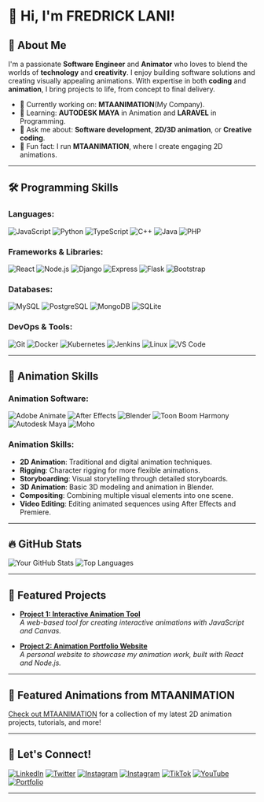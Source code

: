 # 👋 Hi, I'm FREDRICK LANI!

## 🚀 About Me
I'm a passionate **Software Engineer** and **Animator** who loves to blend the worlds of **technology** and **creativity**. I enjoy building software solutions and creating visually appealing animations. With expertise in both **coding** and **animation**, I bring projects to life, from concept to final delivery.

- 🔭 Currently working on: **MTAANIMATION**(My Company).
- 🌱 Learning: **AUTODESK MAYA** in Animation and **LARAVEL** in Programming.
- 💬 Ask me about: **Software development**, **2D/3D animation**, or **Creative coding**.
- 🎨 Fun fact: I run **MTAANIMATION**, where I create engaging 2D animations.

---

## 🛠️ Programming Skills

### Languages:
![JavaScript](https://img.shields.io/badge/-JavaScript-F7DF1E?logo=javascript&logoColor=black&style=for-the-badge)
![Python](https://img.shields.io/badge/-Python-3776AB?logo=python&logoColor=white&style=for-the-badge)
![TypeScript](https://img.shields.io/badge/-TypeScript-3178C6?logo=typescript&logoColor=white&style=for-the-badge)
![C++](https://img.shields.io/badge/-C++-00599C?logo=cplusplus&logoColor=white&style=for-the-badge)
![Java](https://img.shields.io/badge/-Java-007396?logo=java&logoColor=white&style=for-the-badge)
![PHP](https://img.shields.io/badge/-PHP-777BB4?logo=php&logoColor=white&style=for-the-badge)

### Frameworks & Libraries:
![React](https://img.shields.io/badge/-React-61DAFB?logo=react&logoColor=black&style=for-the-badge)
![Node.js](https://img.shields.io/badge/-Node.js-339933?logo=nodedotjs&logoColor=white&style=for-the-badge)
![Django](https://img.shields.io/badge/-Django-092E20?logo=django&logoColor=white&style=for-the-badge)
![Express](https://img.shields.io/badge/-Express-000000?logo=express&logoColor=white&style=for-the-badge)
![Flask](https://img.shields.io/badge/-Flask-000000?logo=flask&logoColor=white&style=for-the-badge)
![Bootstrap](https://img.shields.io/badge/-Bootstrap-563D7C?logo=bootstrap&logoColor=white&style=for-the-badge)

### Databases:
![MySQL](https://img.shields.io/badge/-MySQL-4479A1?logo=mysql&logoColor=white&style=for-the-badge)
![PostgreSQL](https://img.shields.io/badge/-PostgreSQL-336791?logo=postgresql&logoColor=white&style=for-the-badge)
![MongoDB](https://img.shields.io/badge/-MongoDB-47A248?logo=mongodb&logoColor=white&style=for-the-badge)
![SQLite](https://img.shields.io/badge/-SQLite-003B57?logo=sqlite&logoColor=white&style=for-the-badge)

### DevOps & Tools:
![Git](https://img.shields.io/badge/-Git-F05032?logo=git&logoColor=white&style=for-the-badge)
![Docker](https://img.shields.io/badge/-Docker-2496ED?logo=docker&logoColor=white&style=for-the-badge)
![Kubernetes](https://img.shields.io/badge/-Kubernetes-326CE5?logo=kubernetes&logoColor=white&style=for-the-badge)
![Jenkins](https://img.shields.io/badge/-Jenkins-D24939?logo=jenkins&logoColor=white&style=for-the-badge)
![Linux](https://img.shields.io/badge/-Linux-FCC624?logo=linux&logoColor=black&style=for-the-badge)
![VS Code](https://img.shields.io/badge/-VS_Code-007ACC?logo=visualstudiocode&logoColor=white&style=for-the-badge)

---

## 🎨 Animation Skills

### Animation Software:
![Adobe Animate](https://img.shields.io/badge/-Adobe_Animate-FF6F00?logo=adobeanimate&logoColor=white&style=for-the-badge)
![After Effects](https://img.shields.io/badge/-After_Effects-9999FF?logo=adobeaftereffects&logoColor=white&style=for-the-badge)
![Blender](https://img.shields.io/badge/-Blender-F5792A?logo=blender&logoColor=white&style=for-the-badge)
![Toon Boom Harmony](https://img.shields.io/badge/-Toon_Boom_Harmony-FFCC00?logo=toonboom&logoColor=black&style=for-the-badge)
![Autodesk Maya](https://img.shields.io/badge/-Autodesk_Maya-3C9CD7?logo=autodesk&logoColor=white&style=for-the-badge)
![Moho](https://img.shields.io/badge/-Moho-4A90E2?logo=none&style=for-the-badge)

### Animation Skills:
- **2D Animation**: Traditional and digital animation techniques.
- **Rigging**: Character rigging for more flexible animations.
- **Storyboarding**: Visual storytelling through detailed storyboards.
- **3D Animation**: Basic 3D modeling and animation in Blender.
- **Compositing**: Combining multiple visual elements into one scene.
- **Video Editing**: Editing animated sequences using After Effects and Premiere.

---

## 🔥 GitHub Stats

![Your GitHub Stats](https://github-readme-stats.vercel.app/api?username=laniricky&show_icons=true&theme=radical)
![Top Languages](https://github-readme-stats.vercel.app/api/top-langs/?username=laniricky&layout=compact&theme=radical)

---

## 💼 Featured Projects

- **[Project 1: Interactive Animation Tool](https://github.com/Mine/Animation)**  
  _A web-based tool for creating interactive animations with JavaScript and Canvas._

- **[Project 2: Animation Portfolio Website](https://github.com/Mine/Animationproj)**  
  _A personal website to showcase my animation work, built with React and Node.js._

---

## 🎨 Featured Animations from MTAANIMATION

[Check out MTAANIMATION](https://www.tiktok.com/@reallaniricky?lang=en) for a collection of my latest 2D animation projects, tutorials, and more!

---

## 🔗 Let's Connect!

[![LinkedIn](https://img.shields.io/badge/-LinkedIn-0A66C2?logo=linkedin&logoColor=white&style=for-the-badge)](https://www.linkedin.com/in/fredrick-lani-18b255208/)
[![Twitter](https://img.shields.io/badge/-Twitter-1DA1F2?logo=twitter&logoColor=white&style=for-the-badge)](https://twitter.com/laniricky)
[![Instagram](https://img.shields.io/badge/-Instagram-E1306C?logo=instagram&logoColor=white&style=for-the-badge)](https://www.instagram.com/laniricky/)
[![Instagram](https://img.shields.io/badge/-Instagram-E1306C?logo=instagram&logoColor=white&style=for-the-badge)](https://www.instagram.com/mtaanimation/)
[![TikTok](https://img.shields.io/badge/-TikTok-000000?logo=tiktok&logoColor=white&style=for-the-badge)](https://www.tiktok.com/@reallaniricky/)
[![YouTube](https://img.shields.io/badge/-YouTube-FF0000?logo=youtube&logoColor=white&style=for-the-badge)](https://www.youtube.com/c/mtaanimation0/)
[![Portfolio](https://img.shields.io/badge/-Portfolio-ff5555?logo=firefoxbrowser&logoColor=white&style=for-the-badge)](https://mtaanimation.com/)

---



